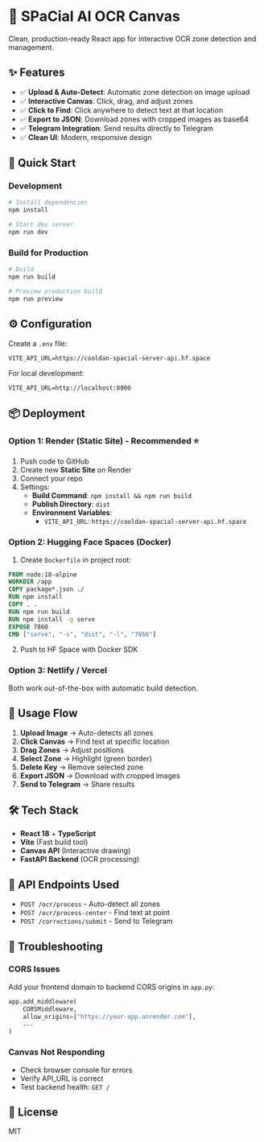# 🎨 SPaCial AI OCR Canvas

Clean, production-ready React app for interactive OCR zone detection and management.

## ✨ Features

- ✅ **Upload & Auto-Detect**: Automatic zone detection on image upload
- ✅ **Interactive Canvas**: Click, drag, and adjust zones
- ✅ **Click to Find**: Click anywhere to detect text at that location
- ✅ **Export to JSON**: Download zones with cropped images as base64
- ✅ **Telegram Integration**: Send results directly to Telegram
- ✅ **Clean UI**: Modern, responsive design

## 🚀 Quick Start

### Development

```bash
# Install dependencies
npm install

# Start dev server
npm run dev
```

### Build for Production

```bash
# Build
npm run build

# Preview production build
npm run preview
```

## ⚙️ Configuration

Create a `.env` file:

```env
VITE_API_URL=https://cooldan-spacial-server-api.hf.space
```

For local development:

```env
VITE_API_URL=http://localhost:8000
```

## 📦 Deployment

### Option 1: Render (Static Site) - Recommended ⭐

1. Push code to GitHub
2. Create new **Static Site** on Render
3. Connect your repo
4. Settings:
   - **Build Command**: `npm install && npm run build`
   - **Publish Directory**: `dist`
   - **Environment Variables**:
     - `VITE_API_URL`: `https://cooldan-spacial-server-api.hf.space`

### Option 2: Hugging Face Spaces (Docker)

1. Create `Dockerfile` in project root:
```dockerfile
FROM node:18-alpine
WORKDIR /app
COPY package*.json ./
RUN npm install
COPY . .
RUN npm run build
RUN npm install -g serve
EXPOSE 7860
CMD ["serve", "-s", "dist", "-l", "7860"]
```

2. Push to HF Space with Docker SDK

### Option 3: Netlify / Vercel

Both work out-of-the-box with automatic build detection.

## 🎯 Usage Flow

1. **Upload Image** → Auto-detects all zones
2. **Click Canvas** → Find text at specific location
3. **Drag Zones** → Adjust positions
4. **Select Zone** → Highlight (green border)
5. **Delete Key** → Remove selected zone
6. **Export JSON** → Download with cropped images
7. **Send to Telegram** → Share results

## 🛠️ Tech Stack

- **React 18** + **TypeScript**
- **Vite** (Fast build tool)
- **Canvas API** (Interactive drawing)
- **FastAPI Backend** (OCR processing)

## 📝 API Endpoints Used

- `POST /ocr/process` - Auto-detect all zones
- `POST /ocr/process-center` - Find text at point
- `POST /corrections/submit` - Send to Telegram

## 🐛 Troubleshooting

### CORS Issues
Add your frontend domain to backend CORS origins in `app.py`:

```python
app.add_middleware(
    CORSMiddleware,
    allow_origins=["https://your-app.onrender.com"],
    ...
)
```

### Canvas Not Responding
- Check browser console for errors
- Verify API_URL is correct
- Test backend health: `GET /`

## 📄 License

MIT

